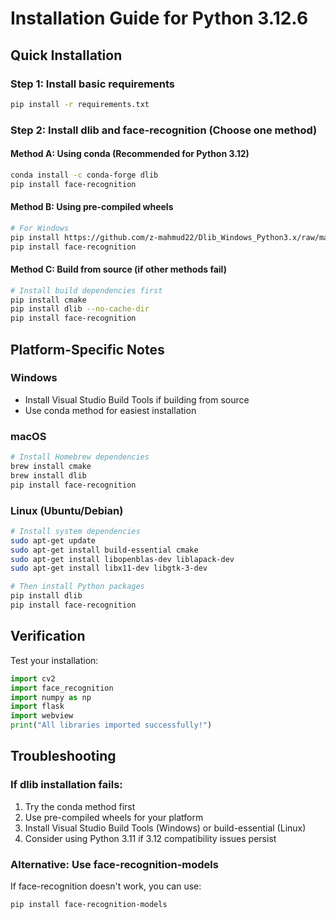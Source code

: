 # Installation Guide for Python 3.12.6

## Quick Installation

### Step 1: Install basic requirements
```bash
pip install -r requirements.txt
```

### Step 2: Install dlib and face-recognition (Choose one method)

#### Method A: Using conda (Recommended for Python 3.12)
```bash
conda install -c conda-forge dlib
pip install face-recognition
```

#### Method B: Using pre-compiled wheels
```bash
# For Windows
pip install https://github.com/z-mahmud22/Dlib_Windows_Python3.x/raw/main/dlib-19.24.0-cp312-cp312-win_amd64.whl
pip install face-recognition
```

#### Method C: Build from source (if other methods fail)
```bash
# Install build dependencies first
pip install cmake
pip install dlib --no-cache-dir
pip install face-recognition
```

## Platform-Specific Notes

### Windows
- Install Visual Studio Build Tools if building from source
- Use conda method for easiest installation

### macOS
```bash
# Install Homebrew dependencies
brew install cmake
brew install dlib
pip install face-recognition
```

### Linux (Ubuntu/Debian)
```bash
# Install system dependencies
sudo apt-get update
sudo apt-get install build-essential cmake
sudo apt-get install libopenblas-dev liblapack-dev
sudo apt-get install libx11-dev libgtk-3-dev

# Then install Python packages
pip install dlib
pip install face-recognition
```

## Verification

Test your installation:
```python
import cv2
import face_recognition
import numpy as np
import flask
import webview
print("All libraries imported successfully!")
```

## Troubleshooting

### If dlib installation fails:
1. Try the conda method first
2. Use pre-compiled wheels for your platform
3. Install Visual Studio Build Tools (Windows) or build-essential (Linux)
4. Consider using Python 3.11 if 3.12 compatibility issues persist

### Alternative: Use face-recognition-models
If face-recognition doesn't work, you can use:
```bash
pip install face-recognition-models
```